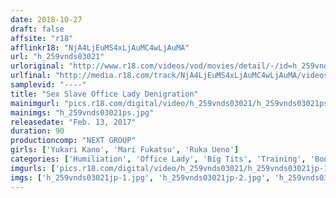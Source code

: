 ```yaml
---
date: 2018-10-27
draft: false
affsite: "r18"
afflinkr18: "NjA4LjEuMS4xLjAuMC4wLjAuMA"
url: "h_259vnds03021"
urloriginal: "http://www.r18.com/videos/vod/movies/detail/-/id=h_259vnds03021"
urlfinal: "http://media.r18.com/track/NjA4LjEuMS4xLjAuMC4wLjAuMA/videos/vod/movies/detail/-/id=h_259vnds03021"
samplevid: "----"
title: "Sex Slave Office Lady Denigration"
mainimgurl: "pics.r18.com/digital/video/h_259vnds03021/h_259vnds03021ps.jpg"
mainimgs: "h_259vnds03021ps.jpg"
releasedate: "Feb. 13, 2017"
duration: 90
productioncomp: "NEXT GROUP"
girls: ['Yukari Kano', 'Mari Fukatsu', 'Ruka Ueno']
categories: ['Humiliation', 'Office Lady', 'Big Tits', 'Training', 'Bondage']
imgurls: ['pics.r18.com/digital/video/h_259vnds03021/h_259vnds03021jp-1.jpg', 'pics.r18.com/digital/video/h_259vnds03021/h_259vnds03021jp-2.jpg', 'pics.r18.com/digital/video/h_259vnds03021/h_259vnds03021jp-3.jpg', 'pics.r18.com/digital/video/h_259vnds03021/h_259vnds03021jp-4.jpg', 'pics.r18.com/digital/video/h_259vnds03021/h_259vnds03021jp-5.jpg', 'pics.r18.com/digital/video/h_259vnds03021/h_259vnds03021jp-6.jpg', 'pics.r18.com/digital/video/h_259vnds03021/h_259vnds03021jp-7.jpg', 'pics.r18.com/digital/video/h_259vnds03021/h_259vnds03021jp-8.jpg', 'pics.r18.com/digital/video/h_259vnds03021/h_259vnds03021jp-9.jpg', 'pics.r18.com/digital/video/h_259vnds03021/h_259vnds03021jp-10.jpg', 'pics.r18.com/digital/video/h_259vnds03021/h_259vnds03021jp-11.jpg', 'pics.r18.com/digital/video/h_259vnds03021/h_259vnds03021jp-12.jpg', 'pics.r18.com/digital/video/h_259vnds03021/h_259vnds03021jp-13.jpg', 'pics.r18.com/digital/video/h_259vnds03021/h_259vnds03021jp-14.jpg', 'pics.r18.com/digital/video/h_259vnds03021/h_259vnds03021jp-15.jpg', 'pics.r18.com/digital/video/h_259vnds03021/h_259vnds03021jp-16.jpg', 'pics.r18.com/digital/video/h_259vnds03021/h_259vnds03021jp-17.jpg', 'pics.r18.com/digital/video/h_259vnds03021/h_259vnds03021jp-18.jpg', 'pics.r18.com/digital/video/h_259vnds03021/h_259vnds03021jp-19.jpg', 'pics.r18.com/digital/video/h_259vnds03021/h_259vnds03021jp-20.jpg']
imgs: ['h_259vnds03021jp-1.jpg', 'h_259vnds03021jp-2.jpg', 'h_259vnds03021jp-3.jpg', 'h_259vnds03021jp-4.jpg', 'h_259vnds03021jp-5.jpg', 'h_259vnds03021jp-6.jpg', 'h_259vnds03021jp-7.jpg', 'h_259vnds03021jp-8.jpg', 'h_259vnds03021jp-9.jpg', 'h_259vnds03021jp-10.jpg', 'h_259vnds03021jp-11.jpg', 'h_259vnds03021jp-12.jpg', 'h_259vnds03021jp-13.jpg', 'h_259vnds03021jp-14.jpg', 'h_259vnds03021jp-15.jpg', 'h_259vnds03021jp-16.jpg', 'h_259vnds03021jp-17.jpg', 'h_259vnds03021jp-18.jpg', 'h_259vnds03021jp-19.jpg', 'h_259vnds03021jp-20.jpg']
---
```

